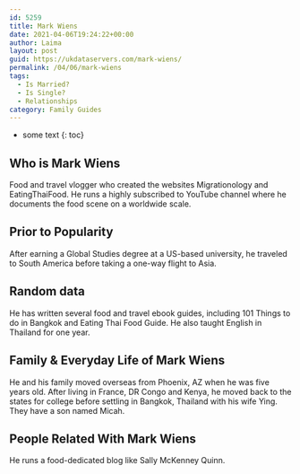 ```yaml
---
id: 5259
title: Mark Wiens
date: 2021-04-06T19:24:22+00:00
author: Laima
layout: post
guid: https://ukdataservers.com/mark-wiens/
permalink: /04/06/mark-wiens
tags:
  - Is Married?
  - Is Single?
  - Relationships
category: Family Guides
---
```


* some text
{: toc}


## Who is Mark Wiens
                  
                  
                  
Food and travel vlogger who created the websites Migrationology and EatingThaiFood. He runs a highly subscribed to YouTube channel where he documents the food scene on a worldwide scale.
                  
              
            
              
            
                
                
                
## Prior to Popularity
                  
                  
                  
After earning a Global Studies degree at a US-based university, he traveled to South America before taking a one-way flight to Asia.
                  
              
            
              
            
                
                
                
## Random data
                  
                  
                  
He has written several food and travel ebook guides, including 101 Things to do in Bangkok and Eating Thai Food Guide. He also taught English in Thailand for one year.
                  
              
            
              
            
                
                
                
## Family & Everyday Life of Mark Wiens
                  
                  
                  
He and his family moved overseas from Phoenix, AZ when he was five years old. After living in France, DR Congo and Kenya, he moved back to the states for college before settling in Bangkok, Thailand with his wife Ying. They have a son named Micah.
                  
              
            
              
            
                
                
                
## People Related With Mark Wiens
                  
                  
                  
He runs a food-dedicated blog like Sally McKenney Quinn.
                  
              
            
              
            
                
              
            
              
              
            
            
              
            
          
          
          
